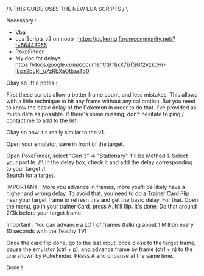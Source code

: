/!\ THIS GUIDE USES THE NEW LUA SCRIPTS /!\

Necessary :
- Vba 
- Lua Scripts v2 on noob : https://pokerng.forumcommunity.net/?t=56443955
- PokeFinder
- My doc for delays : https://docs.google.com/document/d/11jxX7bTSGf2vzkdHr-lEpz2bLRI_u7zRbXaOtbasTp0 

Okay so little notes :

First these scripts allow a better frame count, and less mistakes. This allows with a little technique to hit any frame without
any calibration. But you need to know the basic delay of the Pokemon in order to do that. i've provided as much data as possible.
If there's some missing, don't hesitate to ping / contact me to add to the list. 

Okay so now it's really similar to the v1.

Open your emulator, save in front of the target.

Open PokeFinder, select "Gen 3" => "Stationary" it'll be Method 1. Select your profile.
/!\ In the delay box, check it and add the delay corresponding to your target /!\
Search for a target.

IMPORTANT : More you advance in frames, more you'll be likely have a higher and wrong delay. To avoid that, you need to do a 
Trainer Card Flip near your target frame to refresh this and get the basic delay.
For that. Open the menu, go in your trainer Card, press A. It'll flip. It's done.
Do that around 2/3k before your target frame. 

Important : You can advance a LOT of frames (talking about 1 Million every 10 seconds with the Teachy TV)

Once the card flip done, go to the last input, once close to the target frame, pause the emulator (ctrl + p), and advance frame by
frame (ctrl + n) to the one shown by PokeFinder. PRess A and unpause at the same time.

Done !
